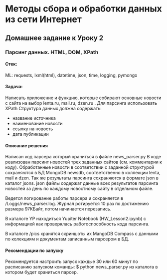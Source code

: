 # Методы сбора и обработки данных из сети Интернет
## Домашнее задание к Уроку 2
### Парсинг данных. HTML, DOM, XPath

#### Стек:
ML: requests, lxml(html), datetime, json, time, logging, pymongo

#### Задача:
Написать приложение и функцию, которые собирают основные новости с сайта на выбор lenta.ru, mail.ru, dzen.ru . Для парсинга использовать XPath
Структура данных должна содержать:
* название источника
* наименование новости
* ссылку на новость
* дата публикации

#### Описание решения
Написан код парсера который храниться в файле news_parser.py
В коде реализован парсинт новостей трех заданных сайтов (см. комментарии к коду).
Обработанные новости в соответствии с заданной структурой сохраняются в БД MongoDB newsdb,
соответственно в коллекции lenta, mail и dzen.
Так же результаты парсинга сохраняются в формате json в каталог jsons.
json файлы содержат данные всех результатов парсинга новостей за день по каждому новостному 
сайту в отдельном файле.

Ведется логирование работы парсера и сохраняется в /Loggs/news_parser.log.
Журнал ротируется 10 раз по достижению размера 97КБайт, потом начинается перезапись.

В каталоге YP находиться Yupiter Notebook (HW_Lesson2.ipynb) c информацией как проверялась 
работоспособность кода парсинга.

В каталоге /pics хранятся скриншоты их MangoDB Compass с данными по колекциям и документам
записанным парсером в БД.

#### Рекомендации по запуску
Рекомендуется настроить запуск каждые 30 или 60 минут по расписанию запуском команды:
$ python news_parser.py
из каталога в котором будет храниться парсер.


